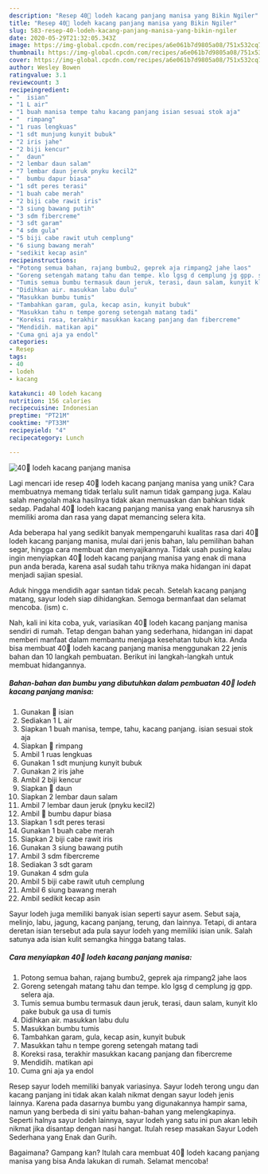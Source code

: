 ```yaml
---
description: "Resep 40🍒 lodeh kacang panjang manisa yang Bikin Ngiler"
title: "Resep 40🍒 lodeh kacang panjang manisa yang Bikin Ngiler"
slug: 583-resep-40-lodeh-kacang-panjang-manisa-yang-bikin-ngiler
date: 2020-05-29T21:32:05.343Z
image: https://img-global.cpcdn.com/recipes/a6e061b7d9805a08/751x532cq70/40🍒-lodeh-kacang-panjang-manisa-foto-resep-utama.jpg
thumbnail: https://img-global.cpcdn.com/recipes/a6e061b7d9805a08/751x532cq70/40🍒-lodeh-kacang-panjang-manisa-foto-resep-utama.jpg
cover: https://img-global.cpcdn.com/recipes/a6e061b7d9805a08/751x532cq70/40🍒-lodeh-kacang-panjang-manisa-foto-resep-utama.jpg
author: Wesley Bowen
ratingvalue: 3.1
reviewcount: 3
recipeingredient:
- "  isian"
- "1 L air"
- "1 buah manisa tempe tahu kacang panjang isian sesuai stok aja"
- "  rimpang"
- "1 ruas lengkuas"
- "1 sdt munjung kunyit bubuk"
- "2 iris jahe"
- "2 biji kencur"
- "  daun"
- "2 lembar daun salam"
- "7 lembar daun jeruk pnyku kecil2"
- "  bumbu dapur biasa"
- "1 sdt peres terasi"
- "1 buah cabe merah"
- "2 biji cabe rawit iris"
- "3 siung bawang putih"
- "3 sdm fibercreme"
- "3 sdt garam"
- "4 sdm gula"
- "5 biji cabe rawit utuh cemplung"
- "6 siung bawang merah"
- "sedikit kecap asin"
recipeinstructions:
- "Potong semua bahan, rajang bumbu2, geprek aja rimpang2 jahe laos"
- "Goreng setengah matang tahu dan tempe. klo lgsg d cemplung jg gpp. selera aja."
- "Tumis semua bumbu termasuk daun jeruk, terasi, daun salam, kunyit klo pake bubuk ga usa di tumis"
- "Didihkan air. masukkan labu dulu"
- "Masukkan bumbu tumis"
- "Tambahkan garam, gula, kecap asin, kunyit bubuk"
- "Masukkan tahu n tempe goreng setengah matang tadi"
- "Koreksi rasa, terakhir masukkan kacang panjang dan fibercreme"
- "Mendidih. matikan api"
- "Cuma gni aja ya endol"
categories:
- Resep
tags:
- 40
- lodeh
- kacang

katakunci: 40 lodeh kacang 
nutrition: 156 calories
recipecuisine: Indonesian
preptime: "PT21M"
cooktime: "PT33M"
recipeyield: "4"
recipecategory: Lunch

---
```



![40🍒 lodeh kacang panjang manisa](https://img-global.cpcdn.com/recipes/a6e061b7d9805a08/751x532cq70/40🍒-lodeh-kacang-panjang-manisa-foto-resep-utama.jpg)

Lagi mencari ide resep 40🍒 lodeh kacang panjang manisa yang unik? Cara membuatnya memang tidak terlalu sulit namun tidak gampang juga. Kalau salah mengolah maka hasilnya tidak akan memuaskan dan bahkan tidak sedap. Padahal 40🍒 lodeh kacang panjang manisa yang enak harusnya sih memiliki aroma dan rasa yang dapat memancing selera kita.

Ada beberapa hal yang sedikit banyak mempengaruhi kualitas rasa dari 40🍒 lodeh kacang panjang manisa, mulai dari jenis bahan, lalu pemilihan bahan segar, hingga cara membuat dan menyajikannya. Tidak usah pusing kalau ingin menyiapkan 40🍒 lodeh kacang panjang manisa yang enak di mana pun anda berada, karena asal sudah tahu triknya maka hidangan ini dapat menjadi sajian spesial.

Aduk hingga mendidih agar santan tidak pecah. Setelah kacang panjang matang, sayur lodeh siap dihidangkan. Semoga bermanfaat dan selamat mencoba. (ism) c.


Nah, kali ini kita coba, yuk, variasikan 40🍒 lodeh kacang panjang manisa sendiri di rumah. Tetap dengan bahan yang sederhana, hidangan ini dapat memberi manfaat dalam membantu menjaga kesehatan tubuh kita. Anda bisa membuat 40🍒 lodeh kacang panjang manisa menggunakan 22 jenis bahan dan 10 langkah pembuatan. Berikut ini langkah-langkah untuk membuat hidangannya.

<!--inarticleads1-->

##### Bahan-bahan dan bumbu yang dibutuhkan dalam pembuatan 40🍒 lodeh kacang panjang manisa:

1. Gunakan  🥕 isian
1. Sediakan 1 L air
1. Siapkan 1 buah manisa, tempe, tahu, kacang panjang. isian sesuai stok aja
1. Siapkan  🥕 rimpang
1. Ambil 1 ruas lengkuas
1. Gunakan 1 sdt munjung kunyit bubuk
1. Gunakan 2 iris jahe
1. Ambil 2 biji kencur
1. Siapkan  🥕 daun
1. Siapkan 2 lembar daun salam
1. Ambil 7 lembar daun jeruk (pnyku kecil2)
1. Ambil  🥕 bumbu dapur biasa
1. Siapkan 1 sdt peres terasi
1. Gunakan 1 buah cabe merah
1. Siapkan 2 biji cabe rawit iris
1. Gunakan 3 siung bawang putih
1. Ambil 3 sdm fibercreme
1. Sediakan 3 sdt garam
1. Gunakan 4 sdm gula
1. Ambil 5 biji cabe rawit utuh cemplung
1. Ambil 6 siung bawang merah
1. Ambil sedikit kecap asin


Sayur lodeh juga memiliki banyak isian seperti sayur asem. Sebut saja, melinjo, labu, jagung, kacang panjang, terung, dan lainnya. Tetapi, di antara deretan isian tersebut ada pula sayur lodeh yang memiliki isian unik. Salah satunya ada isian kulit semangka hingga batang talas. 

<!--inarticleads2-->

##### Cara menyiapkan 40🍒 lodeh kacang panjang manisa:

1. Potong semua bahan, rajang bumbu2, geprek aja rimpang2 jahe laos
1. Goreng setengah matang tahu dan tempe. klo lgsg d cemplung jg gpp. selera aja.
1. Tumis semua bumbu termasuk daun jeruk, terasi, daun salam, kunyit klo pake bubuk ga usa di tumis
1. Didihkan air. masukkan labu dulu
1. Masukkan bumbu tumis
1. Tambahkan garam, gula, kecap asin, kunyit bubuk
1. Masukkan tahu n tempe goreng setengah matang tadi
1. Koreksi rasa, terakhir masukkan kacang panjang dan fibercreme
1. Mendidih. matikan api
1. Cuma gni aja ya endol


Resep sayur lodeh memiliki banyak variasinya. Sayur lodeh terong ungu dan kacang panjang ini tidak akan kalah nikmat dengan sayur lodeh jenis lainnya. Karena pada dasarnya bumbu yang digunakannya hampir sama, namun yang berbeda di sini yaitu bahan-bahan yang melengkapinya. Seperti halnya sayur lodeh lainnya, sayur lodeh yang satu ini pun akan lebih nikmat jika disantap dengan nasi hangat. Itulah resep masakan Sayur Lodeh Sederhana yang Enak dan Gurih. 

Bagaimana? Gampang kan? Itulah cara membuat 40🍒 lodeh kacang panjang manisa yang bisa Anda lakukan di rumah. Selamat mencoba!
